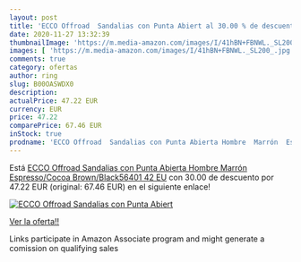 ```yaml
---
layout: post
title: 'ECCO Offroad  Sandalias con Punta Abiert al 30.00 % de descuento'
date: 2020-11-27 13:32:39
thumbnailImage: 'https://m.media-amazon.com/images/I/41hBN+FBNWL._SL200_.jpg'
images: [ 'https://m.media-amazon.com/images/I/41hBN+FBNWL._SL200_.jpg' ]
comments: true
category: ofertas
author: ring
slug: B00OASWDX0
description:
actualPrice: 47.22 EUR
currency: EUR
price: 47.22
comparePrice: 67.46 EUR
inStock: true
prodname: 'ECCO Offroad  Sandalias con Punta Abierta Hombre  Marrón  Espresso/Cocoa Brown/Black56401   42 EU'
---
```


Está [ECCO Offroad  Sandalias con Punta Abierta Hombre  Marrón  Espresso/Cocoa Brown/Black56401   42 EU](https://www.amazon.es/dp/B00OASWDX0/?tag=tolees-21) con 30.00 de descuento por 47.22 EUR (original: 67.46 EUR) en el siguiente enlace!

[![ECCO Offroad  Sandalias con Punta Abiert](https://m.media-amazon.com/images/I/41hBN+FBNWL._SL200_.jpg)](https://www.amazon.es/dp/B00OASWDX0/?tag=tolees-21)

[Ver la oferta!!](https://www.amazon.es/dp/B00OASWDX0/?tag=tolees-21)

Links participate in Amazon Associate program and might generate a comission on qualifying sales


